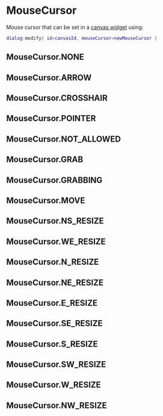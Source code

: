 # MouseCursor

Mouse cursor that can be set in a [canvas widget](dialog.md#dialogcanvas) using:

```lua
dialog:modify{ id=canvasId, mouseCursor=newMouseCursor }
```

## MouseCursor.NONE

## MouseCursor.ARROW

## MouseCursor.CROSSHAIR

## MouseCursor.POINTER

## MouseCursor.NOT_ALLOWED

## MouseCursor.GRAB

## MouseCursor.GRABBING

## MouseCursor.MOVE

## MouseCursor.NS_RESIZE

## MouseCursor.WE_RESIZE

## MouseCursor.N_RESIZE

## MouseCursor.NE_RESIZE

## MouseCursor.E_RESIZE

## MouseCursor.SE_RESIZE

## MouseCursor.S_RESIZE

## MouseCursor.SW_RESIZE

## MouseCursor.W_RESIZE

## MouseCursor.NW_RESIZE
